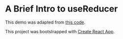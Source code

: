 # A Brief Intro to useReducer

This demo was adapted from [this code](https://codesandbox.io/s/github/the-road-to-learn-react/hacker-stories/tree/2021/React-Impossible-States?file=/src/App.js).

This project was bootstrapped with [Create React App](https://github.com/facebook/create-react-app).
